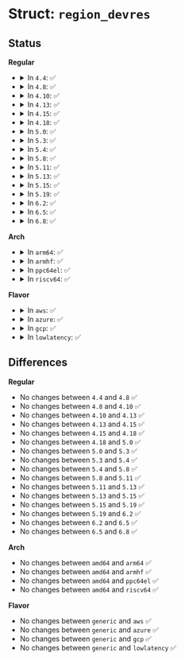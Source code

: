 # Struct: <code>region_devres</code>

## Status
<b>Regular</b>
<ul>
<li>
<details>
<summary>In <code>4.4</code>: ✅</summary>

```c
struct region_devres {
    struct resource *parent;
    resource_size_t start;
    resource_size_t n;
};
```
</details>
</li>
<li>
<details>
<summary>In <code>4.8</code>: ✅</summary>

```c
struct region_devres {
    struct resource *parent;
    resource_size_t start;
    resource_size_t n;
};
```
</details>
</li>
<li>
<details>
<summary>In <code>4.10</code>: ✅</summary>

```c
struct region_devres {
    struct resource *parent;
    resource_size_t start;
    resource_size_t n;
};
```
</details>
</li>
<li>
<details>
<summary>In <code>4.13</code>: ✅</summary>

```c
struct region_devres {
    struct resource *parent;
    resource_size_t start;
    resource_size_t n;
};
```
</details>
</li>
<li>
<details>
<summary>In <code>4.15</code>: ✅</summary>

```c
struct region_devres {
    struct resource *parent;
    resource_size_t start;
    resource_size_t n;
};
```
</details>
</li>
<li>
<details>
<summary>In <code>4.18</code>: ✅</summary>

```c
struct region_devres {
    struct resource *parent;
    resource_size_t start;
    resource_size_t n;
};
```
</details>
</li>
<li>
<details>
<summary>In <code>5.0</code>: ✅</summary>

```c
struct region_devres {
    struct resource *parent;
    resource_size_t start;
    resource_size_t n;
};
```
</details>
</li>
<li>
<details>
<summary>In <code>5.3</code>: ✅</summary>

```c
struct region_devres {
    struct resource *parent;
    resource_size_t start;
    resource_size_t n;
};
```
</details>
</li>
<li>
<details>
<summary>In <code>5.4</code>: ✅</summary>

```c
struct region_devres {
    struct resource *parent;
    resource_size_t start;
    resource_size_t n;
};
```
</details>
</li>
<li>
<details>
<summary>In <code>5.8</code>: ✅</summary>

```c
struct region_devres {
    struct resource *parent;
    resource_size_t start;
    resource_size_t n;
};
```
</details>
</li>
<li>
<details>
<summary>In <code>5.11</code>: ✅</summary>

```c
struct region_devres {
    struct resource *parent;
    resource_size_t start;
    resource_size_t n;
};
```
</details>
</li>
<li>
<details>
<summary>In <code>5.13</code>: ✅</summary>

```c
struct region_devres {
    struct resource *parent;
    resource_size_t start;
    resource_size_t n;
};
```
</details>
</li>
<li>
<details>
<summary>In <code>5.15</code>: ✅</summary>

```c
struct region_devres {
    struct resource *parent;
    resource_size_t start;
    resource_size_t n;
};
```
</details>
</li>
<li>
<details>
<summary>In <code>5.19</code>: ✅</summary>

```c
struct region_devres {
    struct resource *parent;
    resource_size_t start;
    resource_size_t n;
};
```
</details>
</li>
<li>
<details>
<summary>In <code>6.2</code>: ✅</summary>

```c
struct region_devres {
    struct resource *parent;
    resource_size_t start;
    resource_size_t n;
};
```
</details>
</li>
<li>
<details>
<summary>In <code>6.5</code>: ✅</summary>

```c
struct region_devres {
    struct resource *parent;
    resource_size_t start;
    resource_size_t n;
};
```
</details>
</li>
<li>
<details>
<summary>In <code>6.8</code>: ✅</summary>

```c
struct region_devres {
    struct resource *parent;
    resource_size_t start;
    resource_size_t n;
};
```
</details>
</li>
</ul>
<b>Arch</b>
<ul>
<li>
<details>
<summary>In <code>arm64</code>: ✅</summary>

```c
struct region_devres {
    struct resource *parent;
    resource_size_t start;
    resource_size_t n;
};
```
</details>
</li>
<li>
<details>
<summary>In <code>armhf</code>: ✅</summary>

```c
struct region_devres {
    struct resource *parent;
    resource_size_t start;
    resource_size_t n;
};
```
</details>
</li>
<li>
<details>
<summary>In <code>ppc64el</code>: ✅</summary>

```c
struct region_devres {
    struct resource *parent;
    resource_size_t start;
    resource_size_t n;
};
```
</details>
</li>
<li>
<details>
<summary>In <code>riscv64</code>: ✅</summary>

```c
struct region_devres {
    struct resource *parent;
    resource_size_t start;
    resource_size_t n;
};
```
</details>
</li>
</ul>
<b>Flavor</b>
<ul>
<li>
<details>
<summary>In <code>aws</code>: ✅</summary>

```c
struct region_devres {
    struct resource *parent;
    resource_size_t start;
    resource_size_t n;
};
```
</details>
</li>
<li>
<details>
<summary>In <code>azure</code>: ✅</summary>

```c
struct region_devres {
    struct resource *parent;
    resource_size_t start;
    resource_size_t n;
};
```
</details>
</li>
<li>
<details>
<summary>In <code>gcp</code>: ✅</summary>

```c
struct region_devres {
    struct resource *parent;
    resource_size_t start;
    resource_size_t n;
};
```
</details>
</li>
<li>
<details>
<summary>In <code>lowlatency</code>: ✅</summary>

```c
struct region_devres {
    struct resource *parent;
    resource_size_t start;
    resource_size_t n;
};
```
</details>
</li>
</ul>

## Differences
<b>Regular</b>
<ul>
<li>
No changes between <code>4.4</code> and <code>4.8</code> ✅
</li>
<li>
No changes between <code>4.8</code> and <code>4.10</code> ✅
</li>
<li>
No changes between <code>4.10</code> and <code>4.13</code> ✅
</li>
<li>
No changes between <code>4.13</code> and <code>4.15</code> ✅
</li>
<li>
No changes between <code>4.15</code> and <code>4.18</code> ✅
</li>
<li>
No changes between <code>4.18</code> and <code>5.0</code> ✅
</li>
<li>
No changes between <code>5.0</code> and <code>5.3</code> ✅
</li>
<li>
No changes between <code>5.3</code> and <code>5.4</code> ✅
</li>
<li>
No changes between <code>5.4</code> and <code>5.8</code> ✅
</li>
<li>
No changes between <code>5.8</code> and <code>5.11</code> ✅
</li>
<li>
No changes between <code>5.11</code> and <code>5.13</code> ✅
</li>
<li>
No changes between <code>5.13</code> and <code>5.15</code> ✅
</li>
<li>
No changes between <code>5.15</code> and <code>5.19</code> ✅
</li>
<li>
No changes between <code>5.19</code> and <code>6.2</code> ✅
</li>
<li>
No changes between <code>6.2</code> and <code>6.5</code> ✅
</li>
<li>
No changes between <code>6.5</code> and <code>6.8</code> ✅
</li>
</ul>
<b>Arch</b>
<ul>
<li>
No changes between <code>amd64</code> and <code>arm64</code> ✅
</li>
<li>
No changes between <code>amd64</code> and <code>armhf</code> ✅
</li>
<li>
No changes between <code>amd64</code> and <code>ppc64el</code> ✅
</li>
<li>
No changes between <code>amd64</code> and <code>riscv64</code> ✅
</li>
</ul>
<b>Flavor</b>
<ul>
<li>
No changes between <code>generic</code> and <code>aws</code> ✅
</li>
<li>
No changes between <code>generic</code> and <code>azure</code> ✅
</li>
<li>
No changes between <code>generic</code> and <code>gcp</code> ✅
</li>
<li>
No changes between <code>generic</code> and <code>lowlatency</code> ✅
</li>
</ul>
